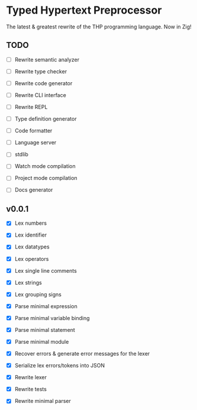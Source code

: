 # Typed Hypertext Preprocessor

The latest & greatest rewrite of the THP programming language.
Now in Zig!

## TODO

- [ ] Rewrite semantic analyzer
- [ ] Rewrite type checker
- [ ] Rewrite code generator
- [ ] Rewrite CLI interface
- [ ] Rewrite REPL
- [ ] Type definition generator
- [ ] Code formatter
- [ ] Language server
- [ ] stdlib
- [ ] Watch mode compilation
- [ ] Project mode compilation
- [ ] Docs generator


## v0.0.1

- [x] Lex numbers
- [x] Lex identifier
- [x] Lex datatypes
- [x] Lex operators
- [x] Lex single line comments
- [x] Lex strings
- [x] Lex grouping signs
- [x] Parse minimal expression
- [x] Parse minimal variable binding
- [x] Parse minimal statement
- [x] Parse minimal module
- [x] Recover errors & generate error messages for the lexer
- [x] Serialize lex errors/tokens into JSON
- [x] Rewrite lexer
- [x] Rewrite tests
- [x] Rewrite minimal parser


